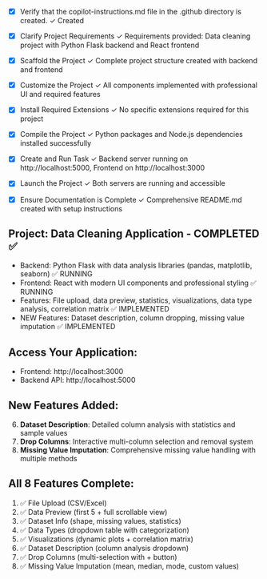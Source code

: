 <!-- Use this file to provide workspace-specific custom instructions to Copilot. For more details, visit https://code.visualstudio.com/docs/copilot/copilot-customization#_use-a-githubcopilotinstructionsmd-file -->
- [x] Verify that the copilot-instructions.md file in the .github directory is created. ✓ Created

- [x] Clarify Project Requirements ✓ Requirements provided: Data cleaning project with Python Flask backend and React frontend

- [x] Scaffold the Project ✓ Complete project structure created with backend and frontend

- [x] Customize the Project ✓ All components implemented with professional UI and required features

- [x] Install Required Extensions ✓ No specific extensions required for this project

- [x] Compile the Project ✓ Python packages and Node.js dependencies installed successfully

- [x] Create and Run Task ✓ Backend server running on http://localhost:5000, Frontend on http://localhost:3000

- [x] Launch the Project ✓ Both servers are running and accessible

- [x] Ensure Documentation is Complete ✓ Comprehensive README.md created with setup instructions

## Project: Data Cleaning Application - COMPLETED ✅
- Backend: Python Flask with data analysis libraries (pandas, matplotlib, seaborn) ✅ RUNNING
- Frontend: React with modern UI components and professional styling ✅ RUNNING  
- Features: File upload, data preview, statistics, visualizations, data type analysis, correlation matrix ✅ IMPLEMENTED
- NEW Features: Dataset description, column dropping, missing value imputation ✅ IMPLEMENTED

## Access Your Application:
- Frontend: http://localhost:3000
- Backend API: http://localhost:5000

## New Features Added:
6. **Dataset Description**: Detailed column analysis with statistics and sample values
7. **Drop Columns**: Interactive multi-column selection and removal system  
8. **Missing Value Imputation**: Comprehensive missing value handling with multiple methods

## All 8 Features Complete:
1. ✅ File Upload (CSV/Excel)
2. ✅ Data Preview (first 5 + full scrollable view)
3. ✅ Dataset Info (shape, missing values, statistics)
4. ✅ Data Types (dropdown table with categorization)
5. ✅ Visualizations (dynamic plots + correlation matrix)
6. ✅ Dataset Description (column analysis dropdown)
7. ✅ Drop Columns (multi-selection with + button)
8. ✅ Missing Value Imputation (mean, median, mode, custom values)
